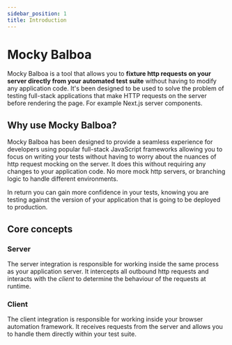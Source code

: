 ```yaml
---
sidebar_position: 1
title: Introduction
---
```


# Mocky Balboa

Mocky Balboa is a tool that allows you to __fixture http requests on your server directly from your automated test suite__ without having to modify any application code. It's been designed to be used to solve the problem of testing full-stack applications that make HTTP requests on the server before rendering the page. For example Next.js server components.

## Why use Mocky Balboa?

Mocky Balboa has been designed to provide a seamless experience for developers using popular full-stack JavaScript frameworks allowing you to focus on writing your tests without having to worry about the nuances of http request mocking on the server. It does this without requiring any changes to your application code. No more mock http servers, or branching logic to handle different environments.

In return you can gain more confidence in your tests, knowing you are testing against the version of your application that is going to be deployed to production.

## Core concepts

### Server

The server integration is responsible for working inside the same process as your application server. It intercepts all outbound http requests and interacts with the _client_ to determine the behaviour of the requests at runtime.

### Client

The client integration is responsible for working inside your browser automation framework. It receives requests from the server and allows you to handle them directly within your test suite.
